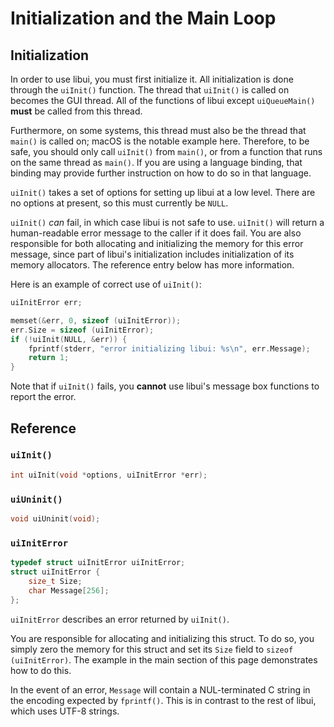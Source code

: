 <!-- 12 april 2019 -->

# Initialization and the Main Loop

## Initialization

In order to use libui, you must first initialize it. All initialization is done through the `uiInit()` function. The thread that `uiInit()` is called on becomes the GUI thread. All of the functions of libui except `uiQueueMain()` **must** be called from this thread.

Furthermore, on some systems, this thread must also be the thread that `main()` is called on; macOS is the notable example here. Therefore, to be safe, you should only call `uiInit()` from `main()`, or from a function that runs on the same thread as `main()`. If you are using a language binding, that binding may provide further instruction on how to do so in that language.

`uiInit()` takes a set of options for setting up libui at a low level. There are no options at present, so this must currently be `NULL`.

`uiInit()` *can* fail, in which case libui is not safe to use. `uiInit()` will return a human-readable error message to the caller if it does fail. You are also responsible for both allocating and initializing the memory for this error message, since part of libui's initialization includes initialization of its memory allocators. The reference entry below has more information.

Here is an example of correct use of `uiInit()`:

```c
uiInitError err;

memset(&err, 0, sizeof (uiInitError));
err.Size = sizeof (uiInitError);
if (!uiInit(NULL, &err)) {
	fprintf(stderr, "error initializing libui: %s\n", err.Message);
	return 1;
}
```

Note that if `uiInit()` fails, you **cannot** use libui's message box functions to report the error.

## Reference

### `uiInit()`

```c
int uiInit(void *options, uiInitError *err);
```

### `uiUninit()`

```c
void uiUninit(void);
```

### `uiInitError`

```c
typedef struct uiInitError uiInitError;
struct uiInitError {
	size_t Size;
	char Message[256];
};
```

`uiInitError` describes an error returned by `uiInit()`.

You are responsible for allocating and initializing this struct. To do so, you simply zero the memory for this struct and set its `Size` field to `sizeof (uiInitError)`. The example in the main section of this page demonstrates how to do this.

In the event of an error, `Message` will contain a NUL-terminated C string in the encoding expected by `fprintf()`. This is in contrast to the rest of libui, which uses UTF-8 strings.
